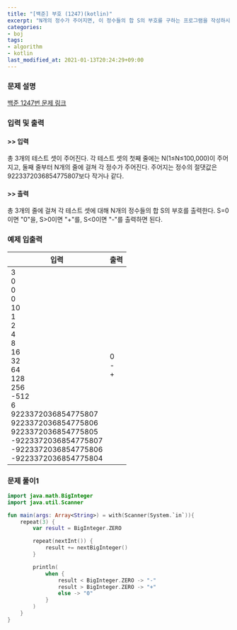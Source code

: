 ```yaml
---
title: "[백준] 부호 (1247)(kotlin)"
excerpt: "N개의 정수가 주어지면, 이 정수들의 합 S의 부호를 구하는 프로그램을 작성하시오."
categories:
- boj
tags:
- algorithm
- kotlin
last_modified_at: 2021-01-13T20:24:29+09:00
---
```



### 문제 설명
[백준 1247번 문제 링크](https://www.acmicpc.net/problem/1247#description)




### 입력 및 출력
#### >> 입력
총 3개의 테스트 셋이 주어진다. 각 테스트 셋의 첫째 줄에는 N(1≤N≤100,000)이 주어지고, 둘째 줄부터 N개의 줄에 걸쳐 각 정수가 주어진다. 주어지는 정수의 절댓값은 9223372036854775807보다 작거나 같다.



#### >> 출력
총 3개의 줄에 걸쳐 각 테스트 셋에 대해 N개의 정수들의 합 S의 부호를 출력한다. S=0이면 "0"을, S>0이면 "+"를, S<0이면 "\-"를 출력하면 된다.





### 예제 입출력


|입력|출력|
|-----|------|
|3<br>0<br>0<br>0<br>10<br>1<br>2<br>4<br>8<br>16<br>32<br>64<br>128<br>256<br>\-512<br>6<br>9223372036854775807<br>9223372036854775806<br>9223372036854775805<br>\-9223372036854775807<br>\-9223372036854775806<br>\-9223372036854775804|0<br>\-<br>+|




### 문제 풀이1
```kotlin
import java.math.BigInteger
import java.util.Scanner

fun main(args: Array<String>) = with(Scanner(System.`in`)){
    repeat(3) {
        var result = BigInteger.ZERO

        repeat(nextInt()) {
            result += nextBigInteger()
        }

        println(
            when {
                result < BigInteger.ZERO -> "-"
                result > BigInteger.ZERO -> "+"
                else -> "0"
            }
        )
    }
}
```